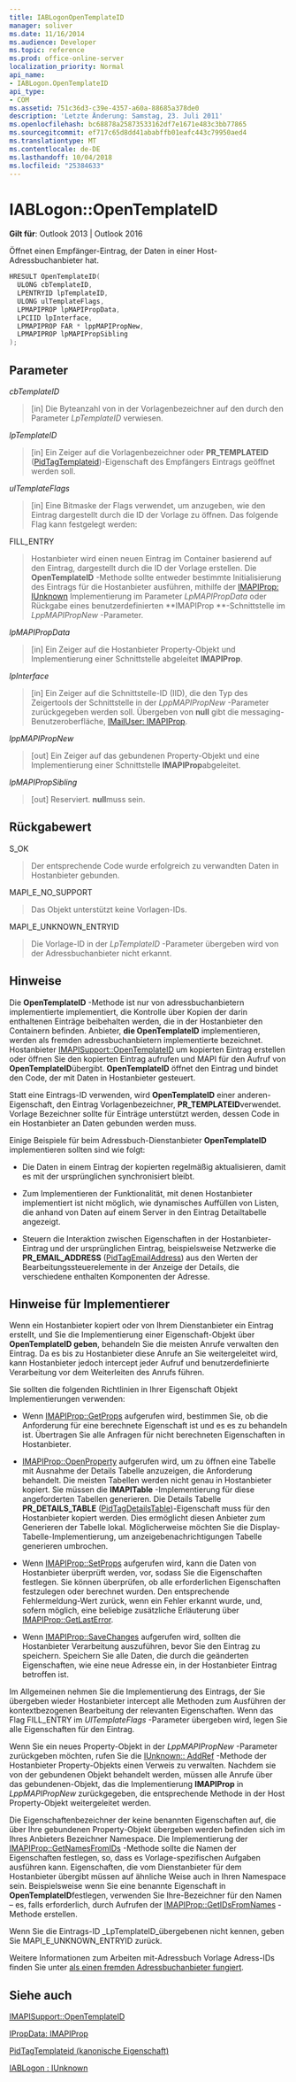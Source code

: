 ```yaml
---
title: IABLogonOpenTemplateID
manager: soliver
ms.date: 11/16/2014
ms.audience: Developer
ms.topic: reference
ms.prod: office-online-server
localization_priority: Normal
api_name:
- IABLogon.OpenTemplateID
api_type:
- COM
ms.assetid: 751c36d3-c39e-4357-a60a-88685a378de0
description: 'Letzte Änderung: Samstag, 23. Juli 2011'
ms.openlocfilehash: bc68878a25873533162df7e1671e483c3bb77865
ms.sourcegitcommit: ef717c65d8dd41ababffb01eafc443c79950aed4
ms.translationtype: MT
ms.contentlocale: de-DE
ms.lasthandoff: 10/04/2018
ms.locfileid: "25384633"
---
```

# <a name="iablogonopentemplateid"></a>IABLogon::OpenTemplateID

  
  
**Gilt für**: Outlook 2013 | Outlook 2016 
  
Öffnet einen Empfänger-Eintrag, der Daten in einer Host-Adressbuchanbieter hat.
  
```cpp
HRESULT OpenTemplateID(
  ULONG cbTemplateID,
  LPENTRYID lpTemplateID,
  ULONG ulTemplateFlags,
  LPMAPIPROP lpMAPIPropData,
  LPCIID lpInterface,
  LPMAPIPROP FAR * lppMAPIPropNew,
  LPMAPIPROP lpMAPIPropSibling
);
```

## <a name="parameters"></a>Parameter

 _cbTemplateID_
  
> [in] Die Byteanzahl von in der Vorlagenbezeichner auf den durch den Parameter _LpTemplateID_ verwiesen. 
    
 _lpTemplateID_
  
> [in] Ein Zeiger auf die Vorlagenbezeichner oder **PR_TEMPLATEID** ([PidTagTemplateid](pidtagtemplateid-canonical-property.md))-Eigenschaft des Empfängers Eintrags geöffnet werden soll.
    
 _ulTemplateFlags_
  
> [in] Eine Bitmaske der Flags verwendet, um anzugeben, wie den Eintrag dargestellt durch die ID der Vorlage zu öffnen. Das folgende Flag kann festgelegt werden:
    
FILL_ENTRY 
  
> Hostanbieter wird einen neuen Eintrag im Container basierend auf den Eintrag, dargestellt durch die ID der Vorlage erstellen. Die **OpenTemplateID** -Methode sollte entweder bestimmte Initialisierung des Eintrags für die Hostanbieter ausführen, mithilfe der [IMAPIProp: IUnknown](imapipropiunknown.md) Implementierung im Parameter _LpMAPIPropData_ oder Rückgabe eines benutzerdefinierten **IMAPIProp **-Schnittstelle im _LppMAPIPropNew_ -Parameter. 
    
 _lpMAPIPropData_
  
> [in] Ein Zeiger auf die Hostanbieter Property-Objekt und Implementierung einer Schnittstelle abgeleitet **IMAPIProp**.
    
 _lpInterface_
  
> [in] Ein Zeiger auf die Schnittstelle-ID (IID), die den Typ des Zeigertools der Schnittstelle in der _LppMAPIPropNew_ -Parameter zurückgegeben werden soll. Übergeben von **null** gibt die messaging-Benutzeroberfläche, [IMailUser: IMAPIProp](imailuserimapiprop.md).
    
 _lppMAPIPropNew_
  
> [out] Ein Zeiger auf das gebundenen Property-Objekt und eine Implementierung einer Schnittstelle **IMAPIProp**abgeleitet.
    
 _lpMAPIPropSibling_
  
> [out] Reserviert. **null**muss sein.
    
## <a name="return-value"></a>Rückgabewert

S_OK 
  
> Der entsprechende Code wurde erfolgreich zu verwandten Daten in Hostanbieter gebunden.
    
MAPI_E_NO_SUPPORT 
  
> Das Objekt unterstützt keine Vorlagen-IDs.
    
MAPI_E_UNKNOWN_ENTRYID 
  
> Die Vorlage-ID in der _LpTemplateID_ -Parameter übergeben wird von der Adressbuchanbieter nicht erkannt. 
    
## <a name="remarks"></a>Hinweise

Die **OpenTemplateID** -Methode ist nur von adressbuchanbietern implementierte implementiert, die Kontrolle über Kopien der darin enthaltenen Einträge beibehalten werden, die in der Hostanbieter den Containern befinden. Anbieter, **die OpenTemplateID** implementieren, werden als fremden adressbuchanbietern implementierte bezeichnet. Hostanbieter [IMAPISupport::OpenTemplateID](imapisupport-opentemplateid.md) um kopierten Eintrag erstellen oder öffnen Sie den kopierten Eintrag aufrufen und MAPI für den Aufruf von **OpenTemplateID**übergibt. **OpenTemplateID** öffnet den Eintrag und bindet den Code, der mit Daten in Hostanbieter gesteuert. 
  
Statt eine Eintrags-ID verwenden, wird **OpenTemplateID** einer anderen-Eigenschaft, den Eintrag Vorlagenbezeichner, **PR_TEMPLATEID**verwendet. Vorlage Bezeichner sollte für Einträge unterstützt werden, dessen Code in ein Hostanbieter an Daten gebunden werden muss.
  
Einige Beispiele für beim Adressbuch-Dienstanbieter **OpenTemplateID** implementieren sollten sind wie folgt: 
  
- Die Daten in einem Eintrag der kopierten regelmäßig aktualisieren, damit es mit der ursprünglichen synchronisiert bleibt.
    
- Zum Implementieren der Funktionalität, mit denen Hostanbieter implementiert ist nicht möglich, wie dynamisches Auffüllen von Listen, die anhand von Daten auf einem Server in den Eintrag Detailtabelle angezeigt.
    
- Steuern die Interaktion zwischen Eigenschaften in der Hostanbieter-Eintrag und der ursprünglichen Eintrag, beispielsweise Netzwerke die **PR_EMAIL_ADDRESS** ([PidTagEmailAddress](pidtagemailaddress-canonical-property.md)) aus den Werten der Bearbeitungssteuerelemente in der Anzeige der Details, die verschiedene enthalten Komponenten der Adresse.
    
## <a name="notes-to-implementers"></a>Hinweise für Implementierer

Wenn ein Hostanbieter kopiert oder von Ihrem Dienstanbieter ein Eintrag erstellt, und Sie die Implementierung einer Eigenschaft-Objekt über **OpenTemplateID geben**, behandeln Sie die meisten Anrufe verwalten den Eintrag. Da es bis zu Hostanbieter diese Anrufe an Sie weitergeleitet wird, kann Hostanbieter jedoch intercept jeder Aufruf und benutzerdefinierte Verarbeitung vor dem Weiterleiten des Anrufs führen.
  
Sie sollten die folgenden Richtlinien in Ihrer Eigenschaft Objekt Implementierungen verwenden:
  
- Wenn [IMAPIProp::GetProps](imapiprop-getprops.md) aufgerufen wird, bestimmen Sie, ob die Anforderung für eine berechnete Eigenschaft ist und es es zu behandeln ist. Übertragen Sie alle Anfragen für nicht berechneten Eigenschaften in Hostanbieter. 
    
- [IMAPIProp::OpenProperty](imapiprop-openproperty.md) aufgerufen wird, um zu öffnen eine Tabelle mit Ausnahme der Details Tabelle anzuzeigen, die Anforderung behandelt. Die meisten Tabellen werden nicht genau in Hostanbieter kopiert. Sie müssen die **IMAPITable** -Implementierung für diese angeforderten Tabellen generieren. Die Details Tabelle **PR_DETAILS_TABLE** ([PidTagDetailsTable](pidtagdetailstable-canonical-property.md))-Eigenschaft muss für den Hostanbieter kopiert werden. Dies ermöglicht diesen Anbieter zum Generieren der Tabelle lokal. Möglicherweise möchten Sie die Display-Tabelle-Implementierung, um anzeigebenachrichtigungen Tabelle generieren umbrochen. 
    
- Wenn [IMAPIProp::SetProps](imapiprop-setprops.md) aufgerufen wird, kann die Daten von Hostanbieter überprüft werden, vor, sodass Sie die Eigenschaften festlegen. Sie können überprüfen, ob alle erforderlichen Eigenschaften festzulegen oder berechnet wurden. Den entsprechende Fehlermeldung-Wert zurück, wenn ein Fehler erkannt wurde, und, sofern möglich, eine beliebige zusätzliche Erläuterung über [IMAPIProp::GetLastError](imapiprop-getlasterror.md).
    
- Wenn [IMAPIProp::SaveChanges](imapiprop-savechanges.md) aufgerufen wird, sollten die Hostanbieter Verarbeitung auszuführen, bevor Sie den Eintrag zu speichern. Speichern Sie alle Daten, die durch die geänderten Eigenschaften, wie eine neue Adresse ein, in der Hostanbieter Eintrag betroffen ist. 
    
Im Allgemeinen nehmen Sie die Implementierung des Eintrags, der Sie übergeben wieder Hostanbieter intercept alle Methoden zum Ausführen der kontextbezogenen Bearbeitung der relevanten Eigenschaften. Wenn das Flag FILL_ENTRY im _UlTemplateFlags_ -Parameter übergeben wird, legen Sie alle Eigenschaften für den Eintrag. 
  
Wenn Sie ein neues Property-Objekt in der _LppMAPIPropNew_ -Parameter zurückgeben möchten, rufen Sie die [IUnknown:: AddRef](https://msdn.microsoft.com/library/ms691379%28VS.85%29.aspx) -Methode der Hostanbieter Property-Objekts einen Verweis zu verwalten. Nachdem sie von der gebundenen Objekt behandelt werden, müssen alle Anrufe über das gebundenen-Objekt, das die Implementierung **IMAPIProp** in _LppMAPIPropNew_ zurückgegeben, die entsprechende Methode in der Host Property-Objekt weitergeleitet werden. 
  
Die Eigenschaftenbezeichner der keine benannten Eigenschaften auf, die über Ihre gebundenen Property-Objekt übergeben werden befinden sich im Ihres Anbieters Bezeichner Namespace. Die Implementierung der [IMAPIProp::GetNamesFromIDs](imapiprop-getnamesfromids.md) -Methode sollte die Namen der Eigenschaften festlegen, so, dass es Vorlage-spezifischen Aufgaben ausführen kann. Eigenschaften, die vom Dienstanbieter für dem Hostanbieter übergibt müssen auf ähnliche Weise auch in Ihren Namespace sein. Beispielsweise wenn Sie eine benannte Eigenschaft in **OpenTemplateID**festlegen, verwenden Sie Ihre-Bezeichner für den Namen – es, falls erforderlich, durch Aufrufen der [IMAPIProp::GetIDsFromNames](imapiprop-getidsfromnames.md) -Methode erstellen. 
  
Wenn Sie die Eintrags-ID _LpTemplateID_übergebenen nicht kennen, geben Sie MAPI_E_UNKNOWN_ENTRYID zurück.
  
Weitere Informationen zum Arbeiten mit-Adressbuch Vorlage Adress-IDs finden Sie unter [als einen fremden Adressbuchanbieter fungiert](acting-as-a-foreign-address-book-provider.md).
  
## <a name="see-also"></a>Siehe auch



[IMAPISupport::OpenTemplateID](imapisupport-opentemplateid.md)
  
[IPropData: IMAPIProp](ipropdataimapiprop.md)
  
[PidTagTemplateid (kanonische Eigenschaft)](pidtagtemplateid-canonical-property.md)
  
[IABLogon : IUnknown](iablogoniunknown.md)

